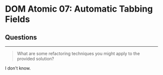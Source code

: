 # DOM Atomic 07: Automatic Tabbing Fields

## Questions

---

> What are some refactoring techniques you might apply to the provided solution?

I don't know.